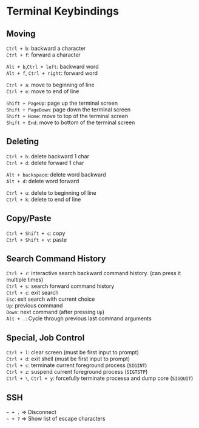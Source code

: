 # Terminal Keybindings

## Moving

`Ctrl + b`: backward a character  
`Ctrl + f`: forward a character  

`Alt + b`,`Ctrl + left`: backward word  
`Alt + f`, `Ctrl + right`: forward word  

`Ctrl + a`: move to beginning of line  
`Ctrl + e`: move to end of line  

`Shift + PageUp`: page up the terminal screen  
`Shift + PageDown`: page down the terminal screen  
`Shift + Home`: move to top of the terminal screen  
`Shift + End`: move to bottom of the terminal screen  

## Deleting

`Ctrl + h`: delete backward 1 char  
`Ctrl + d`: delete forward 1 char  
 
`Alt + backspace`: delete word backward  
`Alt + d`: delete word forward  

`Ctrl + u`: delete to beginning of line  
`Ctrl + k`: delete to end of line  

## Copy/Paste

`Ctrl + Shift + c`: copy  
`Ctrl + Shift + v`: paste  

## Search Command History

`Ctrl + r`: interactive search backward command history. (can press it multiple times)  
`Ctrl + s`: search forward command history  
`Ctrl + c`: exit search  
`Esc`: exit search with current choice  
`Up`: previous command  
`Down`: next command (after pressing `Up`)  
`Alt + .`: Cycle through previous last command arguments  

## Special, Job Control

`Ctrl + l`: clear screen (must be first input to prompt)  
`Ctrl + d`: exit shell (must be first input to prompt)  
`Ctrl + c`: terminate current foreground process (`SIGINT`)  
`Ctrl + z`: suspend current foreground process (`SIGTSTP`)  
`Ctrl + \`, `Ctrl + y`: forcefully terminate processa and dump core (`SIGQUIT`)  

## SSH

`~ + .`  ⇒ Disconnect  
`~ + ?`  ⇒ Show list of escape characters  
